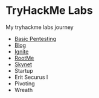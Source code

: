 # TryHackMe Labs
My tryhackme labs journey

- [Basic Pentesting](Basic%20Pentesting.md)
- [Blog](Blog.md)
- [Ignite](Ignite.md)
- [RootMe](RootMe.md)
- [Skynet](Skynet.md)
- Startup
- Erit Securus I
- Pivoting
- Wreath